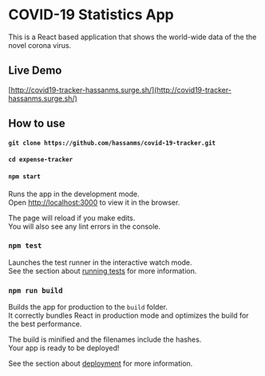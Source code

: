 # COVID-19 Statistics App

This is a React based application that shows the world-wide data of the the novel corona virus. 

## Live Demo

[http://covid19-tracker-hassanms.surge.sh/](http://covid19-tracker-hassanms.surge.sh/)

## How to use

#### `git clone https://github.com/hassanms/covid-19-tracker.git`

#### `cd expense-tracker`

#### `npm start`

Runs the app in the development mode.\
Open [http://localhost:3000](http://localhost:3000) to view it in the browser.

The page will reload if you make edits.\
You will also see any lint errors in the console.

### `npm test`

Launches the test runner in the interactive watch mode.\
See the section about [running tests](https://facebook.github.io/create-react-app/docs/running-tests) for more information.

### `npm run build`

Builds the app for production to the `build` folder.\
It correctly bundles React in production mode and optimizes the build for the best performance.

The build is minified and the filenames include the hashes.\
Your app is ready to be deployed!

See the section about [deployment](https://facebook.github.io/create-react-app/docs/deployment) for more information.

